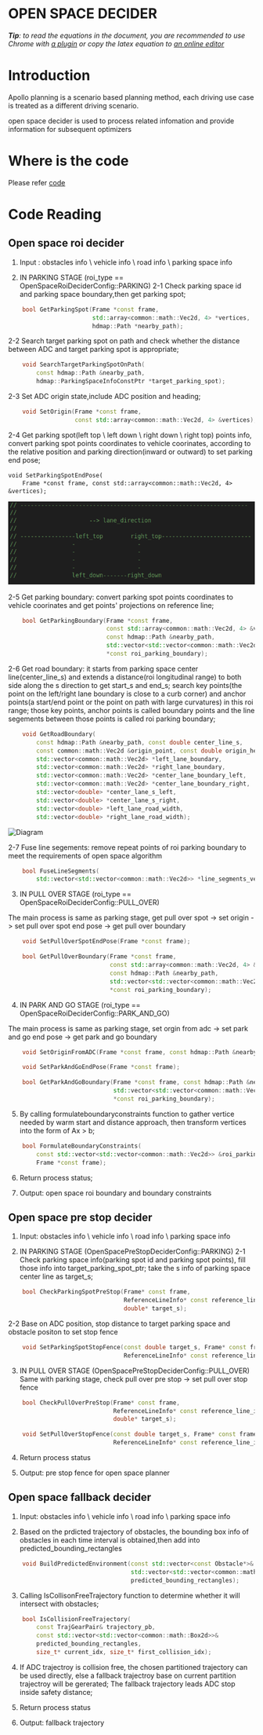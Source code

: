 # OPEN SPACE DECIDER

_**Tip**: to read the equations in the document, you are recommended to use Chrome with [a plugin](https://chrome.google.com/webstore/detail/tex-all-the-things/cbimabofgmfdkicghcadidpemeenbffn) or copy the latex equation to [an online editor](http://www.hostmath.com/)_

# Introduction

Apollo planning is a scenario based planning method, each driving use case is treated as a different driving scenario.

open space decider is used to process related infomation and provide information for subsequent optimizers 

# Where is the code

Please refer [code](https://github.com/ApolloAuto/apollo/modules/planning/tasks/deciders/open_space_decider/open_space_roi_decider.cc)

# Code Reading

## Open space roi decider

1. Input : obstacles info \ vehicle info \ road info \ parking space info

2. IN PARKING STAGE (roi_type == OpenSpaceRoiDeciderConfig::PARKING)
  2-1 Check parking space id and parking space boundary,then get parking spot;
  
```cpp
    bool GetParkingSpot(Frame *const frame,
                        std::array<common::math::Vec2d, 4> *vertices,
                        hdmap::Path *nearby_path);
```

  2-2 Search target parking spot on path and check whether the distance between ADC and target parking spot is appropriate;
  
```cpp
    void SearchTargetParkingSpotOnPath(
        const hdmap::Path &nearby_path,
        hdmap::ParkingSpaceInfoConstPtr *target_parking_spot);
``` 

  2-3 Set ADC origin state,include ADC position and heading;
  
```cpp
    void SetOrigin(Frame *const frame,
                   const std::array<common::math::Vec2d, 4> &vertices);
```

  2-4 Get parking spot(left top \ left down \ right down \ right top) points info, convert parking spot points coordinates to vehicle coorinates, according to the relative position and parking direction(inward or outward) to set parking end pose;
  
    void SetParkingSpotEndPose(
        Frame *const frame, const std::array<common::math::Vec2d, 4> &vertices);

  ![Diagram](images/open_space_decider_fig_2.png)   
  
  2-5 Get parking boundary: convert parking spot points coordinates to vehicle coorinates and get points' projections on reference line;
    
```cpp
    bool GetParkingBoundary(Frame *const frame,
                            const std::array<common::math::Vec2d, 4> &vertices,
                            const hdmap::Path &nearby_path,
                            std::vector<std::vector<common::math::Vec2d>>
                            *const roi_parking_boundary);
```
  2-6 Get road boundary: it starts from parking space center line(center_line_s) and extends a distance(roi longitudinal range) to both side along the s direction to get start_s and end_s; search key points(the point on the left/right lane boundary is close to a curb corner) and anchor points(a start/end point or the point on path with large curvatures) in this roi range; those key points, anchor points is called boundary points and the line segements between those points is called roi parking boundary; 
    
```cpp
    void GetRoadBoundary(
        const hdmap::Path &nearby_path, const double center_line_s,
        const common::math::Vec2d &origin_point, const double origin_heading,
        std::vector<common::math::Vec2d> *left_lane_boundary,
        std::vector<common::math::Vec2d> *right_lane_boundary,
        std::vector<common::math::Vec2d> *center_lane_boundary_left,
        std::vector<common::math::Vec2d> *center_lane_boundary_right,
        std::vector<double> *center_lane_s_left,
        std::vector<double> *center_lane_s_right,
        std::vector<double> *left_lane_road_width,
        std::vector<double> *right_lane_road_width);
```
  ![Diagram](images/open_space_decider_fig_1.png)
  
  2-7 Fuse line segements: remove repeat points of roi parking boundary to meet the requirements of open space algorithm

```cpp
    bool FuseLineSegments(
        std::vector<std::vector<common::math::Vec2d>> *line_segments_vec);
```

3. IN PULL OVER STAGE (roi_type == OpenSpaceRoiDeciderConfig::PULL_OVER) 
  
  The main process is same as parking stage, get pull over spot -> set origin -> set pull over spot end pose -> get pull over boundary 

```cpp 
    void SetPullOverSpotEndPose(Frame *const frame);
```

```cpp
    bool GetPullOverBoundary(Frame *const frame,
                             const std::array<common::math::Vec2d, 4> &vertices,
                             const hdmap::Path &nearby_path,
                             std::vector<std::vector<common::math::Vec2d>>
                             *const roi_parking_boundary);  
```                                                   

4. IN PARK AND GO STAGE (roi_type == OpenSpaceRoiDeciderConfig::PARK_AND_GO)

  The main process is same as parking stage, set orgin from adc -> set park and go end pose -> get park and go boundary 

```cpp
    void SetOriginFromADC(Frame *const frame, const hdmap::Path &nearby_path);
```

```cpp
    void SetParkAndGoEndPose(Frame *const frame);
```

```cpp
    bool GetParkAndGoBoundary(Frame *const frame, const hdmap::Path &nearby_path,
                              std::vector<std::vector<common::math::Vec2d>>
                              *const roi_parking_boundary);
```

5. By calling formulateboundaryconstraints function to gather vertice needed by warm start and distance approach, then transform vertices into the form of Ax > b;

```cpp
    bool FormulateBoundaryConstraints(
        const std::vector<std::vector<common::math::Vec2d>> &roi_parking_boundary,
        Frame *const frame);
```

6. Return process status;

7. Output: open space roi boundary and boundary constraints 

## Open space pre stop decider

1. Input: obstacles info \ vehicle info \ road info \ parking space info

2. IN PARKING STAGE (OpenSpacePreStopDeciderConfig::PARKING)
  2-1 Check parking space info(parking spot id and parking spot points), fill those info into target_parking_spot_ptr; take the s info of parking space center line as target_s;

```cpp
    bool CheckParkingSpotPreStop(Frame* const frame,
                                 ReferenceLineInfo* const reference_line_info,
                                 double* target_s);
```

  2-2 Base on ADC position, stop distance to target parking space and obstacle positon to set stop fence
    
```cpp
    void SetParkingSpotStopFence(const double target_s, Frame* const frame,
                                 ReferenceLineInfo* const reference_line_info);
```

3. IN PULL OVER STAGE (OpenSpacePreStopDeciderConfig::PULL_OVER)
  Same with parking stage, check pull over pre stop -> set pull over stop fence

```cpp
    bool CheckPullOverPreStop(Frame* const frame,
                              ReferenceLineInfo* const reference_line_info,
                              double* target_s);
```

```cpp
    void SetPullOverStopFence(const double target_s, Frame* const frame,
                              ReferenceLineInfo* const reference_line_info);
```

4. Return process status

5. Output: pre stop fence for open space planner

## Open space fallback decider 
1. Input: obstacles info \ vehicle info \ road info \ parking space info

2. Based on the prdicted trajectory of obstacles, the bounding box info of obstacles in each time interval is obtained,then add into predicted_bounding_rectangles

```cpp
    void BuildPredictedEnvironment(const std::vector<const Obstacle*>& obstacles,
                                   std::vector<std::vector<common::math::Box2d>>&
                                   predicted_bounding_rectangles);
```

3. Calling IsCollisonFreeTrajectory function to determine whether it will intersect with obstacles;

```cpp
    bool IsCollisionFreeTrajectory(
        const TrajGearPair& trajectory_pb,
        const std::vector<std::vector<common::math::Box2d>>&
        predicted_bounding_rectangles,
        size_t* current_idx, size_t* first_collision_idx);
```

4. If ADC trajectroy is collision free, the chosen partitioned trajectory can be used directly, else a fallback trajectroy base on current partition trajectroy will be gererated;
   The fallback trajectory leads ADC stop inside safety distance;

5. Return process status    

6. Output: fallback trajectory